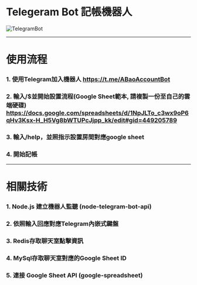 # Telegeram Bot 記帳機器人 
![TelegramBot](https://techyuzer.com/wp-content/uploads/2022/07/Create-a-Telegram-Bot-750x375.png)

---
# 使用流程
### 1. 使用Telegram加入機器人 https://t.me/ABaoAccountBot
### 2. 輸入/$並開始設置流程(Google Sheet範本, 請複製一份至自己的雲端硬碟) https://docs.google.com/spreadsheets/d/1NpJLTo_c3wx9oP6qHv3Ksx-H_H5Vg8bWTUPcJjpp_kk/edit#gid=449205789
<!-- ![Stormtroopocat](https://images.klipfolio.com/website/public/2ab84d48-d60e-4e2a-91d5-ec3aa585dc13/google-sheets-blog-banner.png") -->
### 3. 輸入/help，並照指示設置房間對應google sheet
### 4. 開始記帳

---
# 相關技術
### 1. Node.js 建立機器人監聽 (node-telegram-bot-api)
### 2. 依照輸入回應對應Telegram內嵌式鍵盤
### 3. Redis存取聊天室點擊資訊
### 4. MySql存取聊天室對應的Google Sheet ID
### 5. 連接 Google Sheet API (google-spreadsheet)



